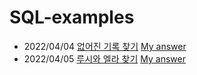 # SQL-examples
- 2022/04/04 [없어진 기록 찾기](https://programmers.co.kr/learn/courses/30/lessons/59042) [My answer](https://github.com/leehyeonjin99/SQL-examples/blob/main/%EC%97%86%EC%96%B4%EC%A7%84%20%EA%B8%B0%EB%A1%9D%20%EC%B0%BE%EA%B8%B0.sql)
- 2022/04/05 [루시와 엘라 찾기](https://programmers.co.kr/learn/courses/30/lessons/59046) [My answer](https://github.com/leehyeonjin99/SQL-examples/blob/main/%EB%A3%A8%EC%8B%9C%EC%99%80%20%EC%97%98%EB%9D%BC%20%EC%B0%BE%EA%B8%B0.sql)
